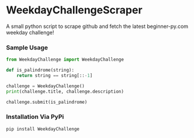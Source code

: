 # WeekdayChallengeScraper
A small python script to scrape github and fetch the latest beginner-py.com weekday challenge! 


### Sample Usage
```python
from WeekdayChallenge import WeekdayChallenge

def is_palindrome(string):
    return string == string[::-1]

challenge = WeekdayChallenge()
print(challenge.title, challenge.description)

challenge.submit(is_palindrome)
```

### Installation Via PyPi
```python
pip install WeekdayChallenge
```
